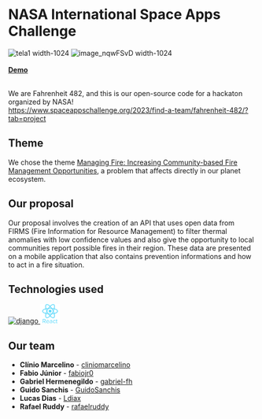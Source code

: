 # NASA International Space Apps Challenge
![tela1 width-1024](https://github.com/rafaelruddy/Fahrenheit-482/assets/72405902/1658b166-c975-4e7d-9c77-3c6668c0ffae)
![image_nqwFSvD width-1024](https://github.com/rafaelruddy/Fahrenheit-482/assets/72405902/18e65270-0ab3-426e-a2ae-72acebed63f9)
<br/>
<br/>
[**Demo**](https://streamable.com/k9g9bu)
<br/>
<br/>

We are Fahrenheit 482, and this is our open-source code for a hackaton organized by NASA!<br/>
https://www.spaceappschallenge.org/2023/find-a-team/fahrenheit-482/?tab=project
<br/>
## Theme
We chose the theme [Managing Fire: Increasing Community-based Fire Management Opportunities](https://www.spaceappschallenge.org/2023/challenges/managing-fire-increasing-community-based-fire-management-opportunities/), a problem that affects directly in our planet ecosystem.
<br/>
## Our proposal
Our proposal involves the creation of an API that uses open data from FIRMS (Fire Information for Resource Management) to filter thermal anomalies with low confidence values and also give the opportunity to local communities report possible fires in their region. These data are presented on a mobile application that also contains prevention informations and how to act in a fire situation.
<br/>
## Technologies used
<p align="left"> <a href="https://www.djangoproject.com/" target="_blank" rel="noreferrer"> <img src="https://cdn.worldvectorlogo.com/logos/django.svg" alt="django" width="40" height="40"/> </a> <a href="https://reactnative.dev/" target="_blank" rel="noreferrer"> <img src="https://raw.githubusercontent.com/devicons/devicon/master/icons/react/react-original-wordmark.svg" alt="react" width="40" height="40"/> </a> </p>

  
## Our team
* **Clínio Marcelino** - [cliniomarcelino](https://github.com/cliniomarcelino)
* **Fabio Júnior** - [fabiojr0](https://github.com/fabiojr0)
* **Gabriel Hermenegildo** - [gabriel-fh](https://github.com/https://github.com/gabriel-fh)
* **Guido Sanchis** - [GuidoSanchis](https://github.com/GuidoSanchis)
* **Lucas Dias** - [Ldiax](https://github.com/Ldiax)
* **Rafael Ruddy** - [rafaelruddy](https://github.com/rafaelruddy)
